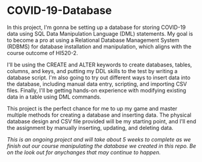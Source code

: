 # COVID-19-Database

In this project, I'm gonna be setting up a database for storing COVID-19 data using SQL Data Manipulation Language (DML) statements. My goal is to become a pro at using a Relational Database Management System (RDBMS) for database installation and manipulation, which aligns with the course outcome of HI520-2.

I'll be using the CREATE and ALTER keywords to create databases, tables, columns, and keys, and putting my DDL skills to the test by writing a database script. I'm also going to try out different ways to insert data into the database, including manual data entry, scripting, and importing CSV files. Finally, I'll be getting hands-on experience with modifying existing data in a table using DML commands.  

This project is the perfect chance for me to up my game and master multiple methods for creating a database and inserting data. The physical database design and CSV file provided will be my starting point, and I'll end the assignment by manually inserting, updating, and deleting data.

*This is an ongoing project and will take about 5 weeks to complete as we finish out our course manipulating the database we created in this repo. Be on the look out for anychanges that may continue to happen.*
